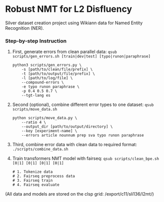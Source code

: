 # Robust NMT for L2 Disfluency

Silver dataset creation project using Wikiann data for Named Entity Recognition (NER).

### Step-by-step Instruction

1. First, generate errors from clean parallel data:  `qsub scripts/gen_errors.sh [train|dev|test] [typo|runon|paraphrase]`
    ```
    python3 scripts/gen_errors.py \
        -s [path/to/clean/file/prefix] \
        -t [path/to/output/file/prefix] \
        -l [path/to/log/file] \
        --compound-errors \
        -e typo runon paraphrase \
        -p 0.4 0.5 0.7 \
        --tgt-lang es
    ```
2. Second (optional), combine different error types to one dataset: `qsub scripts/move_data.sh`
    ```
    python scripts/move_data.py \
        --ratio 4 \
        --output_dir [path/to/output/directory] \
        --key [experiment-name] \
        --errors article nounnum prep sva typo runon paraphrase
    ```
3. Third, combine error data with clean data to required format: `./scripts/combine_data.sh`
   
4. Train transformers NMT model with fairseq: `qsub scripts/clean_bpe.sh [0|1] [0|1] [0|1] [0|1]`
    ```
    # 1. Tokenize data
    # 2. Fairseq preprocess data
    # 3. Fairseq train
    # 4. Fairseq evaluate
    ```

(All data and models are stored on the clsp grid: /export/c11/sli136/l2mt/)